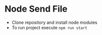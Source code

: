 # Node Send File

* Clone repository and install node modules
* To run project execute `npm run start` 
